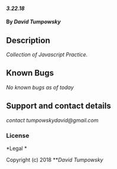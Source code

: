 

#### _3.22.18_

#### By _**David Tumpowsky**_

## Description

_Collection of Javascript Practice._


## Known Bugs

_No known bugs as of today_

## Support and contact details

_contact tumpowskydavid@gmail.com_

### License

*Legal *

Copyright (c) 2018 **_David Tumpowsky_
